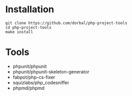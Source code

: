 # Installation
```
git clone https://github.com/dorbal/php-project-tools
cd php-project-tools
make install
```

# Tools
* phpunit/phpunit
* phpunit/phpunit-skeleton-generator
* fabpot/php-cs-fixer
* squizlabs/php_codesniffer
* phpmd/phpmd
